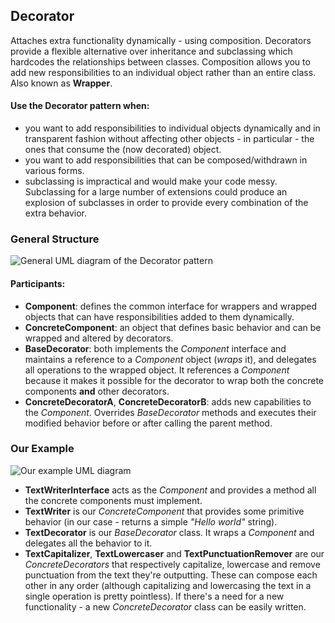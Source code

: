 ## Decorator

Attaches extra functionality dynamically - using composition. Decorators provide
a flexible alternative over inheritance and subclassing which hardcodes the
relationships between classes. Composition allows you to add new
responsibilities to an individual object rather than an entire class.  
Also known as **Wrapper**.

#### Use the Decorator pattern when:

- you want to add responsibilities to individual objects dynamically and in
  transparent fashion without affecting other objects - in particular - the ones
  that consume the (now decorated) object.
- you want to add responsibilities that can be composed/withdrawn in various
  forms.
- subclassing is impractical and would make your code messy. Subclassing for a large 
  number of extensions could produce an explosion of subclasses in order to provide 
  every combination of the extra behavior.

### General Structure

![General UML diagram of the Decorator pattern][1]

#### Participants:

- **Component**: defines the common interface for wrappers and wrapped objects 
  that can have responsibilities added to them dynamically.
- **ConcreteComponent**: an object that defines basic behavior and can be
  wrapped and altered by decorators.
- **BaseDecorator**: both implements the _Component_ interface and maintains a
  reference to a _Component_ object (_wraps_ it), and delegates all operations to
  the wrapped object. It references a _Component_ because it makes it possible for
  the decorator to wrap both the concrete components **and** other decorators.
- **ConcreteDecoratorA**, **ConcreteDecoratorB**: adds new capabilities to the
  _Component_. Overrides _BaseDecorator_ methods and executes their modified
  behavior before or after calling the parent method.

### Our Example

![Our example UML diagram][2]

- **TextWriterInterface** acts as the _Component_ and provides a method all the
  concrete components must implement.
- **TextWriter** is our _ConcreteComponent_ that provides some primitive behavior
  (in our case - returns a simple _"Hello world"_ string).
- **TextDecorator** is our _BaseDecorator_ class. It wraps a _Component_ and
  delegates all the behavior to it.
- **TextCapitalizer**, **TextLowercaser** and **TextPunctuationRemover** are our
  _ConcreteDecorators_ that respectively capitalize, lowercase and remove
  punctuation from the text they're outputting. These can compose each other in
  any order (although capitalizing and lowercasing the text in a single operation
  is pretty pointless). If there's a need for a new functionality - a new
  _ConcreteDecorator_ class can be easily written.

[1]: https://i.ibb.co/12cNg0Z/Screenshot-2019-08-14-03-47-55.png
[2]: https://i.ibb.co/thgk7JR/Screenshot-2019-08-14-04-03-03.png
